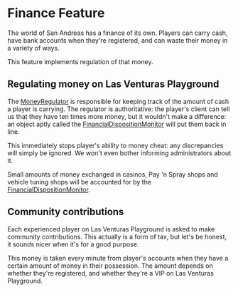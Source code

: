 # Finance Feature
The world of San Andreas has a finance of its own. Players can carry cash, have bank accounts when
they're registered, and can waste their money in a variety of ways.

This feature implements regulation of that money.

## Regulating money on Las Venturas Playground
The [MoneyRegulator](money_regulator.js) is responsible for keeping track of the amount of cash a
player is carrying. The regulator is authoritative: the player's client can tell us that they have
ten times more money, but it wouldn't make a difference: an object aptly called the
[FinancialDispositionMonitor](financial_disposition_monitor.js) will put them back in line.

This immediately stops player's ability to money cheat: any discrepancies will simply be ignored. We
won't even bother informing administrators about it.

Small amounts of money exchanged in casinos, Pay 'n Spray shops and vehicle tuning shops will be
accounted for by the [FinancialDispositionMonitor](financial_disposition_monitor.js).

## Community contributions
Each experienced player on Las Venturas Playground is asked to make community contributions. This
actually is a form of tax, but let's be honest, it sounds nicer when it's for a good purpose.

This money is taken every minute from player's accounts when they have a certain amount of money
in their possession. The amount depends on whether they're registered, and whether they're a VIP
on Las Venturas Playground.
